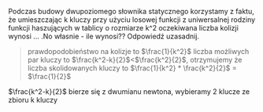 Podczas budowy dwupoziomego słownika statycznego korzystamy z faktu, że umieszczając k kluczy przy użyciu losowej funkcji z uniwersalnej rodziny funkcji haszujących w tablicy o rozmiarze k^2 oczekiwana liczba kolizji wynosi ... .No własnie - ile wynosi?? Odpowiedź uzasadnij.

> prawdopodobieństwo na kolizje to $\frac{1}{k^2}$ liczba możliwych par kluczy to $\frac{k^2-k}{2}$<$\frac{k^2}{2}$, otrzymujemy że liczba skolidowanych kluczy to $\frac{1}{k^2} * \frac{k^2}{2}$ = $\frac{1}{2}$

$\frac{k^2-k}{2}$ bierze się z dwumianu newtona, wybieramy 2 klucze ze zbioru k kluczy

